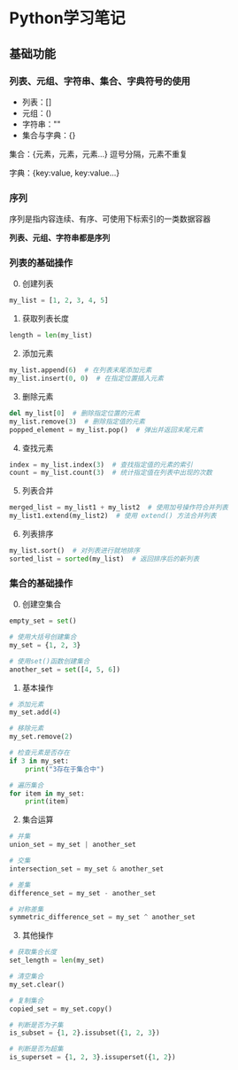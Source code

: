 # Python学习笔记
## 基础功能


### 列表、元组、字符串、集合、字典符号的使用
- 列表：[]
- 元组：()
- 字符串：""
- 集合与字典：{}

集合：{元素，元素，元素...}  逗号分隔，元素不重复

字典：{key:value, key:value...}

### 序列
序列是指内容连续、有序、可使用下标索引的一类数据容器

**列表、元组、字符串都是序列**


### 列表的基础操作

0. 创建列表
```python
my_list = [1, 2, 3, 4, 5]
```
1. 获取列表长度
```python
length = len(my_list)
```
2. 添加元素
```python
my_list.append(6)  # 在列表末尾添加元素
my_list.insert(0, 0)  # 在指定位置插入元素
```
3. 删除元素
```python
del my_list[0]  # 删除指定位置的元素
my_list.remove(3)  # 删除指定值的元素
popped_element = my_list.pop()  # 弹出并返回末尾元素
```
4. 查找元素
```python
index = my_list.index(3)  # 查找指定值的元素的索引
count = my_list.count(3)  # 统计指定值在列表中出现的次数
```
5. 列表合并
```python
merged_list = my_list1 + my_list2  # 使用加号操作符合并列表
my_list1.extend(my_list2)  # 使用 extend() 方法合并列表
```
6. 列表排序
```python
my_list.sort()  # 对列表进行就地排序
sorted_list = sorted(my_list)  # 返回排序后的新列表
```

### 集合的基础操作
0. 创建空集合
```python
empty_set = set()

# 使用大括号创建集合
my_set = {1, 2, 3}

# 使用set()函数创建集合
another_set = set([4, 5, 6])
```
1. 基本操作
```python
# 添加元素
my_set.add(4)

# 移除元素
my_set.remove(2)

# 检查元素是否存在
if 3 in my_set:
    print("3存在于集合中")

# 遍历集合
for item in my_set:
    print(item)
```

2. 集合运算
```python
# 并集
union_set = my_set | another_set

# 交集
intersection_set = my_set & another_set

# 差集
difference_set = my_set - another_set

# 对称差集
symmetric_difference_set = my_set ^ another_set
```

3. 其他操作
```python
# 获取集合长度
set_length = len(my_set)

# 清空集合
my_set.clear()

# 复制集合
copied_set = my_set.copy()

# 判断是否为子集
is_subset = {1, 2}.issubset({1, 2, 3})

# 判断是否为超集
is_superset = {1, 2, 3}.issuperset({1, 2})
```